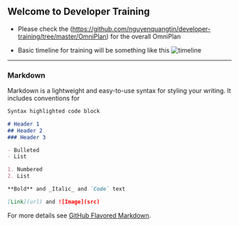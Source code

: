 ## Welcome to Developer Training

- Please check the (https://github.com/nguyenquangtin/developer-training/tree/master/OmniPlan) for the overall OmniPlan

- Basic timeline for training will be something like this
![timeline](https://github.com/nguyenquangtin/developer-training/tree/master/images/developer_training_gantt.jpg)

---------------------------------------------------------------------

### Markdown

Markdown is a lightweight and easy-to-use syntax for styling your writing. It includes conventions for

```markdown
Syntax highlighted code block

# Header 1
## Header 2
### Header 3

- Bulleted
- List

1. Numbered
2. List

**Bold** and _Italic_ and `Code` text

[Link](url) and ![Image](src)
```

For more details see [GitHub Flavored Markdown](https://guides.github.com/features/mastering-markdown/).
